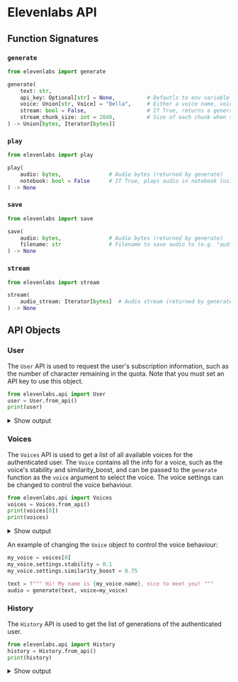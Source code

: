 # Elevenlabs API

## Function Signatures

### `generate`

```py
from elevenlabs import generate

generate(
    text: str,
    api_key: Optional[str] = None,          # Defautls to env variable ELEVEN_API_KEY, or None if not set but quota will be limited
    voice: Union[str, Voice] = "Bella",     # Either a voice name, voice_id, or Voice object (use voice object to control stability and similarity_boost)
    stream: bool = False,                   # If True, returns a generator streaming bytes
    stream_chunk_size: int = 2048,          # Size of each chunk when stream=True
) -> Union[bytes, Iterator[bytes]]
```

### `play`

```py
from elevenlabs import play

play(
    audio: bytes,               # Audio bytes (returned by generate)
    notebook: bool = False      # If True, plays audio in notebook (using IPython.display.Audio) else uses ffmpeg
) -> None
```

### `save`

```py
from elevenlabs import save

save(
    audio: bytes,               # Audio bytes (returned by generate)
    filename: str               # Filename to save audio to (e.g. "audio.wav")
) -> None
```

### `stream`

```py
from elevenlabs import stream

stream(
    audio_stream: Iterator[bytes]  # Audio stream (returned by generate with stream=True)
) -> None
```


## API Objects

### User
The `User` API is used to request the user's subscription information, such as the number of character remaining in the quota. Note that you must set an API key to use this object.

```py
from elevenlabs.api import User
user = User.from_api()
print(user)
```
<details> <summary> Show output </summary>

```py
User(
    subscription=Subscription(
        character_count=5185,
        character_limit=10000,
        available_models=[Models(model_id='prod', display_name='Prod')],
        status='free'
    )
)
```

</details>


### Voices

The `Voices` API is used to get a list of all available voices for the authenticated user. The `Voice` contains all the info for a voice, such as the voice's stability and similarity_boost, and can be passed to the `generate` function as the `voice` argument to select the voice. The voice settings can be changed to control the voice behaviour.

```py
from elevenlabs.api import Voices
voices = Voices.from_api()
print(voices[0])
print(voices)
```

<details> <summary> Show output </summary>

```py
Voice(
    voice_id='21m00Tcm4TlvDq8ikWAM',
    name='Rachel',
    category='premade',
    settings=VoiceSettings(stability=0.75, similarity_boost=0.75)
)
```

```py
Voices(
    voices=[
        Voice(
            voice_id='21m00Tcm4TlvDq8ikWAM',
            name='Rachel',
            category='premade',
            settings=VoiceSettings(stability=0.75, similarity_boost=0.75)
        ),
        Voice(
            voice_id='AZnzlk1XvdvUeBnXmlld',
            name='Domi',
            category='premade',
            settings=VoiceSettings(stability=0.1, similarity_boost=0.75)
        ),
        Voice(
            voice_id='EXAVITQu4vr4xnSDxMaL',
            name='Bella',
            category='premade',
            settings=VoiceSettings(stability=0.245, similarity_boost=0.75)
        ),
        Voice(
            voice_id='ErXwobaYiN019PkySvjV',
            name='Antoni',
            category='premade',
            settings=VoiceSettings(stability=0.195, similarity_boost=0.75)
        ),
        Voice(
            voice_id='MF3mGyEYCl7XYWbV9V6O',
            name='Elli',
            category='premade',
            settings=VoiceSettings(stability=0.755, similarity_boost=0.75)
        ),
        Voice(
            voice_id='TxGEqnHWrfWFTfGW9XjX',
            name='Josh',
            category='premade',
            settings=VoiceSettings(stability=0.15, similarity_boost=0.51)
        ),
        Voice(
            voice_id='VR6AewLTigWG4xSOukaG',
            name='Arnold',
            category='premade',
            settings=VoiceSettings(stability=0.15, similarity_boost=0.75)
        ),
        Voice(
            voice_id='pNInz6obpgDQGcFmaJgB',
            name='Adam',
            category='premade',
            settings=VoiceSettings(stability=0.2, similarity_boost=0.75)
        ),
        Voice(
            voice_id='yoZ06aMxZJJ28mfd3POQ',
            name='Sam',
            category='premade',
            settings=VoiceSettings(stability=0.25, similarity_boost=0.75)
        )
    ]
)
```

</details>

An example of changing the `Voice` object to control the voice behaviour:

```py
my_voice = voices[0]
my_voice.settings.stability = 0.1
my_voice.settings.similarity_boost = 0.75

text = f""" Hi! My name is {my_voice.name}, nice to meet you! """
audio = generate(text, voice=my_voice)
```

### History

The `History` API is used to get the list of generations of the authenticated user.

```py
from elevenlabs.api import History
history = History.from_api()
print(history)
```

<details> <summary> Show output </summary>

```py
History(
    history=[
        HistoryItem(
            history_item_id='coDAIxWBxUhQuIaMIicv',
            request_id='d680d4160837cb610a64e1a28d72e37b',
            voice_id='EXAVITQu4vr4xnSDxMaL',
            text=' This is a... streaming voice!! ',
            date=datetime.datetime(2023, 4, 18, 14, 24, 5),
            date_unix=1681827845,
            character_count_change_from=5153,
            character_count_change_to=5185,
            character_count_change=32,
            content_type='audio/mpeg',
            settings=VoiceSettings(stability=0.245, similarity_boost=0.75),
            feedback=None
        ),
        HistoryItem(
            history_item_id='lXryIJPkG4KmR4lZFAPF',
            request_id='31e1ead811826efb38e4c867d383da77',
            voice_id='EXAVITQu4vr4xnSDxMaL',
            text=" Hi! I'm the world's most advanced text-to-speech system, made by elevenlabs. ",
            date=datetime.datetime(2023, 4, 18, 14, 21, 32),
            date_unix=1681827692,
            character_count_change_from=5075,
            character_count_change_to=5153,
            character_count_change=78,
            content_type='audio/mpeg',
            settings=VoiceSettings(stability=0.245, similarity_boost=0.75),
            feedback=None
        ),
        ...
    ]
)
```

</details>
